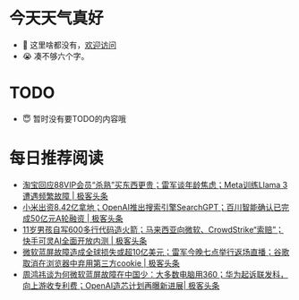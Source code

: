 # 今天天气真好
- 👋 这里啥都没有，[欢迎访问](https://zhangfeng-ola.github.io/)
- 😭 凑不够六个字。
<!---
- 👀 I’m interested in ...
- 🌱 I’m currently learning ...
- 💞️ I’m looking to collaborate on ...
- 📫 How to reach me ...
- 😇 I'm doing something ...

--->

# TODO 
- 😇 暂时没有要TODO的内容哦

<!---
zhangfeng-ola/zhangfeng-ola is a ✨ special ✨ repository because its `README.md` (this file) appears on your GitHub profile.
You can click the Preview link to take a look at your changes.
--->

# 每日推荐阅读
<!-- BLOG-POST-LIST:START -->
- [淘宝回应88VIP会员“杀熟”买东西更贵；雷军谈年龄焦虑；Meta训练Llama 3遭遇频繁故障 | 极客头条](https://blog.csdn.net/weixin_39786569/article/details/140765428)
- [小米出资8.42亿拿地；OpenAI推出搜索引擎SearchGPT；百川智能确认已完成50亿元A轮融资 | 极客头条](https://blog.csdn.net/weixin_39786569/article/details/140719366)
- [11岁男孩自写600多行代码造火箭；马来西亚向微软、CrowdStrike“索赔”；快手可灵AI全面开放内测 | 极客头条](https://blog.csdn.net/weixin_39786569/article/details/140681974)
- [微软蓝屏故障造成全球损失或超10亿美元；雷军今晚七点举行返场直播；谷歌取消在浏览器中弃用第三方cookie | 极客头条](https://blog.csdn.net/weixin_39786569/article/details/140627957)
- [周鸿祎谈为何微软蓝屏故障在中国少：大多数电脑用360；华为起诉联发科，向上游收专利费；OpenAI造芯计划再曝新进展| 极客头条](https://blog.csdn.net/weixin_39786569/article/details/140602803)
<!-- BLOG-POST-LIST:END -->

